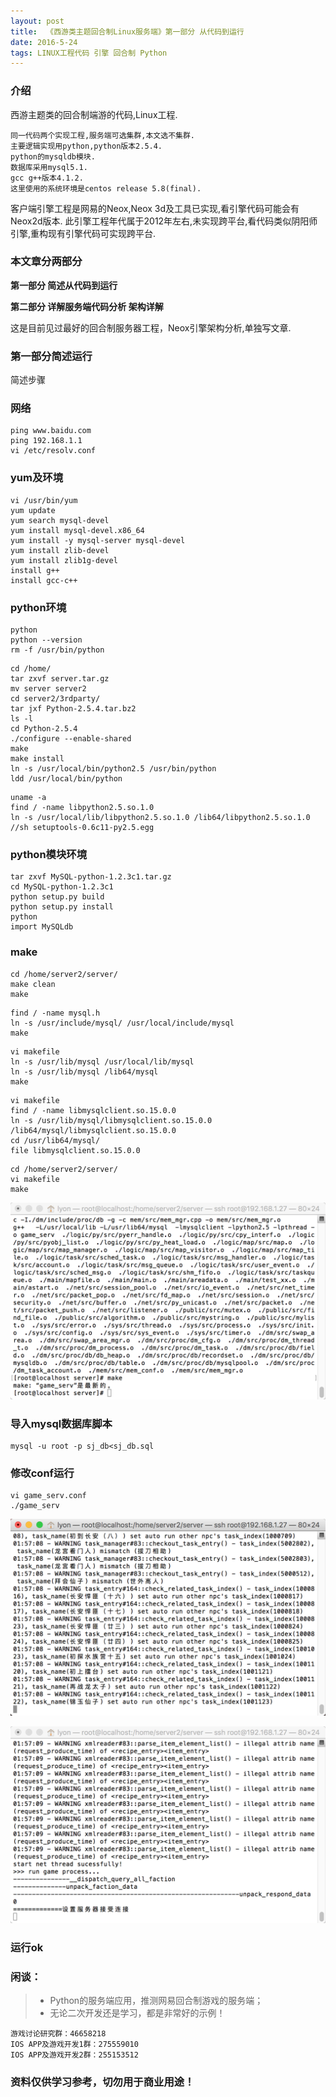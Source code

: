 ```yaml
---
layout: post
title:  《西游类主题回合制Linux服务端》第一部分 从代码到运行 
date: 2016-5-24
tags: LINUX工程代码 引擎 回合制 Python
---
```



### 介绍

西游主题类的回合制端游的代码,Linux工程.

```
同一代码两个实现工程,服务端可选集群,本文选不集群.
主要逻辑实现用python,python版本2.5.4.
python的mysqldb模块.
数据库采用mysql5.1.
gcc g++版本4.1.2.
这里使用的系统环境是centos release 5.8(final).
```

客户端引擎工程是网易的Neox,Neox 3d及工具已实现,看引擎代码可能会有Neox2d版本.
此引擎工程年代属于2012年左右,未实现跨平台,看代码类似阴阳师引擎,重构现有引擎代码可实现跨平台.

### 本文章分两部分 

**第一部分 简述从代码到运行**

**第二部分 详解服务端代码分析 架构详解**

这是目前见过最好的回合制服务器工程，Neox引擎架构分析,单独写文章.

### 第一部分简述运行

简述步骤

### 网络

```
ping www.baidu.com
ping 192.168.1.1
vi /etc/resolv.conf
```

### yum及环境

```
vi /usr/bin/yum
yum update
yum search mysql-devel
yum install mysql-devel.x86_64 
yum install -y mysql-server mysql-devel
yum install zlib-devel
yum install zlib1g-devel
install g++
install gcc-c++
```
   
### python环境

```
python
python --version
rm -f /usr/bin/python  
```

``` 
cd /home/
tar zxvf server.tar.gz 
mv server server2
cd server2/3rdparty/
tar jxf Python-2.5.4.tar.bz2
ls -l
cd Python-2.5.4
./configure --enable-shared
make
make install
ln -s /usr/local/bin/python2.5 /usr/bin/python 
ldd /usr/local/bin/python
```

```
uname -a
find / -name libpython2.5.so.1.0
ln -s /usr/local/lib/libpython2.5.so.1.0 /lib64/libpython2.5.so.1.0
//sh setuptools-0.6c11-py2.5.egg 
```

### python模块环境

```
tar zxvf MySQL-python-1.2.3c1.tar.gz 
cd MySQL-python-1.2.3c1
python setup.py build
python setup.py install
python
import MySQLdb 
```

### make

```
cd /home/server2/server/
make clean
make 
```

```
find / -name mysql.h
ln -s /usr/include/mysql/ /usr/local/include/mysql
make
```

```
vi makefile 
ln -s /usr/lib/mysql /usr/local/lib/mysql
ln -s /usr/lib/mysql /lib64/mysql
make
```

```  
vi makefile 
find / -name libmysqlclient.so.15.0.0
ln -s /usr/lib/mysql/libmysqlclient.so.15.0.0 /lib64/mysql/libmysqlclient.so.15.0.0
cd /usr/lib64/mysql/
file libmysqlclient.so.15.0.0
```

```
cd /home/server2/server/
vi makefile 
make
```
![](/images/posts/xy/1.png)

### 导入mysql数据库脚本

```
mysql -u root -p sj_db<sj_db.sql 
```

### 修改conf运行

```
vi game_serv.conf 
./game_serv 
```

![](/images/posts/xy/2.png)

![](/images/posts/xy/3.png)

### 运行ok

### 闲谈：
> * Python的服务端应用，推测网易回合制游戏的服务端；
> * 无论二次开发还是学习，都是非常好的示例！

``` 
游戏讨论研究群：46658218
IOS APP及游戏开发1群：275559010
IOS APP及游戏开发2群：255153512
``` 

### 资料仅供学习参考，切勿用于商业用途！